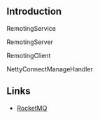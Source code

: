 ## Introduction




RemotingService

RemotingServer

RemotingClient

NettyConnectManageHandler














## Links

- [RocketMQ](/docs/CS/MQ/RocketMQ/RocketMQ.md)
